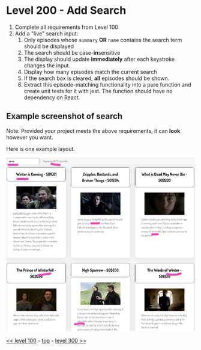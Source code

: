 # Level 200 - Add Search

1. Complete all requirements from Level 100
1. Add a "live" search input:
   1. Only episodes whose `summary` **OR** `name` contains the search term should be displayed
   1. The search should be case-**in**sensitive
   1. The display should update **immediately** after each keystroke changes the input.
   1. Display how many episodes match the current search
   1. If the search box is cleared, **all** episodes should be shown.
   1. Extract this episode-matching functionality into a pure function and create unit tests for it with jest.  The function should have no dependency on React.

## Example screenshot of search

Note: Provided your project meets the above requirements, it can **look** however you want.

Here is one example layout.

![level 200 example screenshot showing search](./example-screenshots/example-search.jpg)

[<< level 100](./level-100.md) - [top](./readme.md) - [level 300 >>](./level-300.md)
